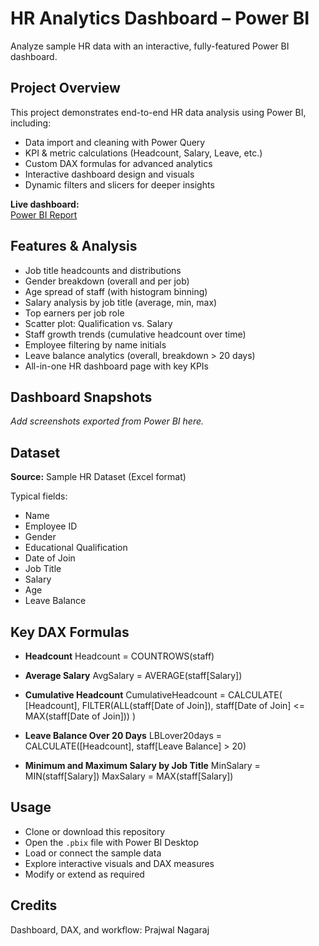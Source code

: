 # HR Analytics Dashboard – Power BI

Analyze sample HR data with an interactive, fully-featured Power BI dashboard.

## Project Overview

This project demonstrates end-to-end HR data analysis using Power BI, including:
- Data import and cleaning with Power Query
- KPI & metric calculations (Headcount, Salary, Leave, etc.)
- Custom DAX formulas for advanced analytics
- Interactive dashboard design and visuals
- Dynamic filters and slicers for deeper insights

**Live dashboard:**  
[Power BI Report](https://app.powerbi.com/groups/me/reports/8adf30c0-3ac3-4c17-9636-afe8d79ea4c6/d37e63d35ecfaf31fcc6?experience=power-bi)

## Features & Analysis

- Job title headcounts and distributions
- Gender breakdown (overall and per job)
- Age spread of staff (with histogram binning)
- Salary analysis by job title (average, min, max)
- Top earners per job role
- Scatter plot: Qualification vs. Salary
- Staff growth trends (cumulative headcount over time)
- Employee filtering by name initials
- Leave balance analytics (overall, breakdown > 20 days)
- All-in-one HR dashboard page with key KPIs

## Dashboard Snapshots

*Add screenshots exported from Power BI here.*

## Dataset

**Source:** Sample HR Dataset (Excel format)

Typical fields:
- Name
- Employee ID
- Gender
- Educational Qualification
- Date of Join
- Job Title
- Salary
- Age
- Leave Balance

## Key DAX Formulas

- **Headcount**
Headcount = COUNTROWS(staff)

- **Average Salary**
AvgSalary = AVERAGE(staff[Salary])

- **Cumulative Headcount**
CumulativeHeadcount = CALCULATE(
[Headcount],
FILTER(ALL(staff[Date of Join]), staff[Date of Join] <= MAX(staff[Date of Join]))
)

- **Leave Balance Over 20 Days**
LBLover20days = CALCULATE([Headcount], staff[Leave Balance] > 20)

- **Minimum and Maximum Salary by Job Title**
MinSalary = MIN(staff[Salary])
MaxSalary = MAX(staff[Salary])

## Usage

- Clone or download this repository
- Open the `.pbix` file with Power BI Desktop
- Load or connect the sample data
- Explore interactive visuals and DAX measures
- Modify or extend as required

## Credits

Dashboard, DAX, and workflow: Prajwal Nagaraj

